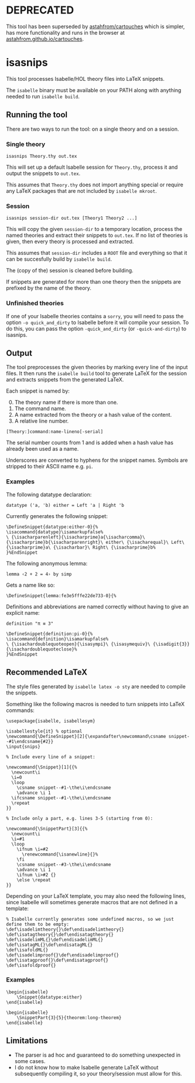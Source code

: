 DEPRECATED
==========

This tool has been superseded by [astahfrom/cartouches](https://github.com/astahfrom/cartouches) which is simpler, has more functionality and runs in the browser at [astahfrom.github.io/cartouches](https://astahfrom.github.io/cartouches/).

isasnips
========

This tool processes Isabelle/HOL theory files into LaTeX snippets.

The `isabelle` binary must be available on your PATH along with anything needed to run `isabelle build`.

Running the tool
----------------

There are two ways to run the tool: on a single theory and on a session.

### Single theory

```
isasnips Theory.thy out.tex
```

This will set up a default Isabelle session for `Theory.thy`, process it and output the snippets to `out.tex`.

This assumes that `Theory.thy` does not import anything special or require any LaTeX packages that are not included by `isabelle mkroot`.

### Session

```
isasnips session-dir out.tex [Theory1 Theory2 ...]
```

This will copy the given `session-dir` to a temporary location, process the named theories and extract their snippets to `out.tex`.
If no list of theories is given, then every theory is processed and extracted.

This assumes that `session-dir` includes a `ROOT` file and everything so that it can be succesfully build by `isabelle build`.

The (copy of the) session is cleaned before building.

If snippets are generated for more than one theory then the snippets are prefixed by the name of the theory.


### Unfinished theories

If one of your Isabelle theories contains a `sorry`, you will need to pass the option `-o quick_and_dirty` to Isabelle before it will compile your session.
To do this, you can pass the option `-quick_and_dirty` (or `-quick-and-dirty`) to isasnips.

Output
------

The tool preprocesses the given theories by marking every line of the input files.
It then runs the `isabelle build` tool to generate LaTeX for the session and extracts snippets from the generated LaTeX.

Each snippet is named by:

0. The theory name if there is more than one.
1. The command name.
2. A name extracted from the theory or a hash value of the content.
3. A relative line number.

```
[Theory:]command:name-lineno[-serial]
```

The serial number counts from 1 and is added when a hash value has already been used as a name.

Underscores are converted to hyphens for the snippet names.
Symbols are stripped to their ASCII name e.g. `pi`.

### Examples

The following datatype declaration:

```
datatype ('a, 'b) either = Left 'a | Right 'b
```

Currently generates the following snippet:

```
\DefineSnippet{datatype:either-0}{%
\isacommand{datatype}\isamarkupfalse%
\ {\isacharparenleft}{\isacharprime}a{\isacharcomma}\ {\isacharprime}b{\isacharparenright}\ either\ {\isacharequal}\ Left\ {\isacharprime}a\ {\isacharbar}\ Right\ {\isacharprime}b%
}%EndSnippet
```

The following anonymous lemma:

```
lemma ‹2 + 2 = 4› by simp
```

Gets a name like so:

```
\DefineSnippet{lemma:fe3e5fffe22de733-0}{%
```

Definitions and abbreviations are named correctly without having to give an explicit name:

```
definition "π ≡ 3"
```

```
\DefineSnippet{definition:pi-0}{%
\isacommand{definition}\isamarkupfalse%
\ {\isachardoublequoteopen}{\isasympi}\ {\isasymequiv}\ {\isadigit{3}}{\isachardoublequoteclose}%
}%EndSnippet
```

Recommended LaTeX
-----------------

The style files generated by `isabelle latex -o sty` are needed to compile the snippets.

Something like the following macros is needed to turn snippets into LaTeX commands:

```
\usepackage{isabelle, isabellesym}

\isabellestyle{it} % optional
\newcommand{\DefineSnippet}[2]{\expandafter\newcommand\csname snippet--#1\endcsname{#2}}
\input{snips}

% Include every line of a snippet:

\newcommand{\Snippet}[1]{{%
  \newcount\i
  \i=0
  \loop
    \csname snippet--#1-\the\i\endcsname
    \advance \i 1
  \ifcsname snippet--#1-\the\i\endcsname
  \repeat
}}

% Include only a part, e.g. lines 3-5 (starting from 0):

\newcommand{\SnippetPart}[3]{{%
  \newcount\i
  \i=#1
  \loop
    \ifnum \i=#2
      \renewcommand{\isanewline}{}%
    \fi
    \csname snippet--#3-\the\i\endcsname
    \advance \i 1
    \ifnum \i>#2 {}
    \else \repeat
}}

```

Depending on your LaTeX template, you may also need the following lines, since Isabelle will sometimes generate macros that are not defined in a template:
```
% Isabelle currently generates some undefined macros, so we just define them to be empty:
\def\isadelimtheory{}\def\endisadelimtheory{}
\def\isatagtheory{}\def\endisatagtheory{}
\def\isadelimML{}\def\endisadelimML{}
\def\isatagML{}\def\endisatagML{}
\def\isafoldML{}
\def\isadelimproof{}\def\endisadelimproof{}
\def\isatagproof{}\def\endisatagproof{}
\def\isafoldproof{}
```

### Examples

```
\begin{isabelle}
    \Snippet{datatype:either}
\end{isabelle}
```

```
\begin{isabelle}
    \SnippetPart{3}{5}{theorem:long-theorem}
\end{isabelle}
```

Limitations
-----------

- The parser is ad hoc and guaranteed to do something unexpected in some cases.
- I do not know how to make Isabelle generate LaTeX without subsequently compiling it, so your theory/session must allow for this.

